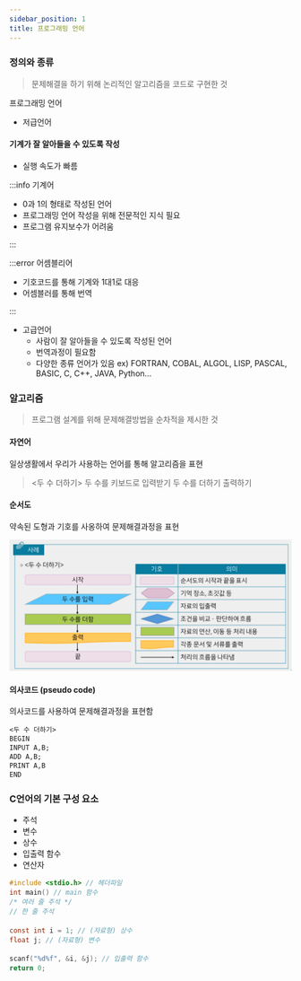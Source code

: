 ```yaml
---
sidebar_position: 1
title: 프로그래밍 언어
---
```


### 정의와 종류

> 문제해결을 하기 위해 논리적인 알고리즘을 코드로 구현한 것

프로그래밍 언어

- 저급언어

#### 기계가 잘 알아들을 수 있도록 작성

- 실행 속도가 빠름

:::info 기계어

- 0과 1의 형태로 작성된 언어
- 프로그래밍 언어 작성을 위해 전문적인 지식 필요
- 프로그램 유지보수가 어려움

:::

:::error 어셈블리어

- 기호코드를 통해 기계와 1대1로 대응
- 어셈블러를 통해 번역

:::

- 고급언어
  - 사람이 잘 알아들을 수 있도록 작성된 언어
  - 번역과정이 필요함
  - 다양한 종류 언어가 있음
    ex) FORTRAN, COBAL, ALGOL, LISP, PASCAL, BASIC, C, C++, JAVA, Python...

### 알고리즘

> 프로그램 설계를 위해 문제해결방법을 순차적을 제시한 것

#### 자연어

일상생활에서 우리가 사용하는 언어를 통해 알고리즘을 표현

> <두 수 더하기>
> 두 수를 키보드로 입력받기
> 두 수를 더하기
> 출력하기

#### 순서도

약속된 도형과 기호를 사옹하여 문제해결과정을 표현

![순서도](./img/flowchart.png)

#### 의사코드 (pseudo code)

의사코드를 사용하여 문제해결과정을 표현함

```
<두 수 더하기>
BEGIN
INPUT A,B;
ADD A,B;
PRINT A,B
END
```

### C언어의 기본 구성 요소

- 주석
- 변수
- 상수
- 입출력 함수
- 연산자

```c
#include <stdio.h> // 헤더파일
int main() // main 함수
/* 여러 줄 주석 */
// 한 줄 주석

const int i = 1; // (자료형) 상수
float j; // (자료형) 변수

scanf("%d%f", &i, &j); // 입출력 함수
return 0;
```
